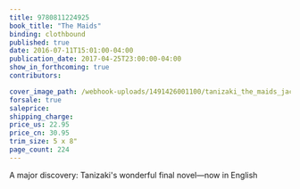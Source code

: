 ```yaml
---
title: 9780811224925
book_title: "The Maids"
binding: clothbound
published: true
date: 2016-07-11T15:01:00-04:00
publication_date: 2017-04-25T23:00:00-04:00
show_in_forthcoming: true
contributors:

cover_image_path: /webhook-uploads/1491426001100/tanizaki_the_maids_jacket.jpg
forsale: true
saleprice:
shipping_charge:
price_us: 22.95
price_cn: 30.95
trim_size: 5 x 8"
page_count: 224
---
```

A major discovery: Tanizaki's wonderful final novel—now in English

